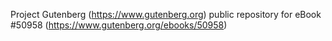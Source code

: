Project Gutenberg (https://www.gutenberg.org) public repository for
eBook #50958 (https://www.gutenberg.org/ebooks/50958)
